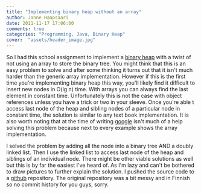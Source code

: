 ```yaml
---
title: "Implementing binary heap without an array"
author: Janne Haapsaari
date: 2011-11-17 17:06:00
comments: true
categories: "Programming, Java, Binary Heap"
cover:  "assets/header_image.jpg"
---
```


So I had this school assignment to implement a
[binary heap](http://en.wikipedia.org/wiki/Binary_heap) with a twist of not
using an array to store the binary tree. You might think that this is an easy
problem to solve and after some thinking it turns out that it isn't much
harder than the generic array implementation. However if this is the first
time you're implementing binary heap this way, you'll likely find it difficult
to insert new nodes in O(lg n) time. With arrays you can always find the last
element in constant time. Unfortunately this is not the case with object
references unless you have a trick or two in your sleeve. Once you're able t
access last node of the heap and sibling nodes of a particular node in
constant time, the solution is similar to any text book implementation. It is
also worth noting that at the time of writing [google](http://www.google.com)
isn't much of a help solving this problem because next to every example shows
the array implementation.

I solved the problem by adding all the node into a binary tree AND a doubly
linked list. Then I use the linked list to access last node of the heap and
siblings of an individual node. There might be other viable solutions as well
but this is by far the easiest I've heard of. As I'm lazy and can't be
bothered to draw pictures to further explain the solution. I pushed the source
code to a [github](https://github.com/haaja/data_structures) repository. The
original repository was a bit messy and in Finnish so no commit history for
you guys, sorry.
